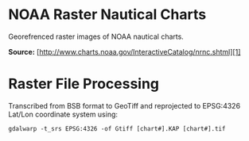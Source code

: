 # NOAA Raster Nautical Charts

Georefrenced raster images of NOAA nautical charts.

**Source:** [http://www.charts.noaa.gov/InteractiveCatalog/nrnc.shtml][1]

# Raster File Processing

Transcribed from BSB format to GeoTiff and reprojected to EPSG:4326 Lat/Lon
coordinate system using:

    gdalwarp -t_srs EPSG:4326 -of Gtiff [chart#].KAP [chart#].tif

  [1]: http://www.charts.noaa.gov/InteractiveCatalog/nrnc.shtml (NOAA RNC Catalog)
